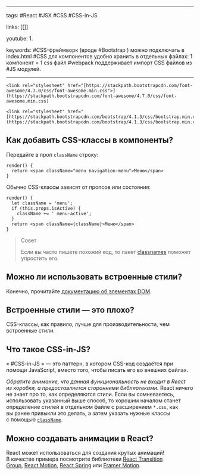 ____

tags: #React #JSX #CSS #CSS-in-JS

links: [[]]

youtube: 
1. 

keywords:
#CSS-фреймворк (вроде #Bootstrap ) можно подключать в index.html
#CSS для компонентов удобно хранить в отдельных файлах: 1 компонент = 1 css файл
#webpack поддерживает импорт CSS файлов из #JS модулей.

_____
~~~
<link rel="stylesheet" href="[https://stackpath.bootstrapcdn.com/font-awesome/4.7.0/css/font-awesome.min.css">](https://stackpath.bootstrapcdn.com/font-awesome/4.7.0/css/font-awesome.min.css) 

<link rel="stylesheet" href="[https://stackpath.bootstrapcdn.com/bootstrap/4.1.3/css/bootstrap.min.css">](https://stackpath.bootstrapcdn.com/bootstrap/4.1.3/css/bootstrap.min.css)
~~~

## Как добавить CSS-классы в компоненты?

Передайте в проп `className` строку:

```
render() {
  return <span className="menu navigation-menu">Меню</span>
}
```

Обычно CSS-классы зависят от пропсов или состояния:

```
render() {
  let className = 'menu';
  if (this.props.isActive) {
    className += ' menu-active';
  }
  return <span className={className}>Меню</span>
}
```

> Совет
> 
> Если вы часто пишете похожий код, то пакет [classnames](https://www.npmjs.com/package/classnames#usage-with-reactjs) поможет упростить его.

## Можно ли использовать встроенные стили?

Конечно, прочитайте [документацию об элементах DOM](https://ru.reactjs.org/docs/dom-elements.html#style).

## Встроенные стили — это плохо?

CSS-классы, как правило, лучше для производительности, чем встроенные стили.

## Что такое CSS-in-JS?

« #CSS-in-JS » — это паттерн, в котором CSS-код создаётся при помощи JavaScript, вместо того, чтобы писать его во внешних файлах.

_Обратите внимание, что данная функциональность не входит в React из коробки, а предоставляется сторонними библиотеками._ React ничего не знает про то, как определяются стили. Если вы сомневаетесь, использовать указанный выше способ, то хорошим началом станет определение стилей в отдельном файле с расширением `*.css`, как вы ранее привыкли это делать, а затем указать нужные классы с помощью [`className`](https://ru.reactjs.org/docs/dom-elements.html#classname).

## Можно создавать анимации в React?

React может использоваться для создания крутых анимаций! В качестве примера посмотрите библиотеки [React Transition Group](https://reactcommunity.org/react-transition-group/), [React Motion](https://github.com/chenglou/react-motion), [React Spring](https://github.com/react-spring/react-spring) или [Framer Motion](https://framer.com/motion).